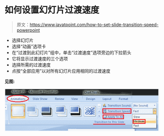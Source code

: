 # 如何设置幻灯片过渡速度

> 原文：<https://www.javatpoint.com/how-to-set-slide-transition-speed-powerpoint>

*   选择幻灯片
*   选择“动画”选项卡
*   在“过渡到此幻灯片”组中，单击“过渡速度”选项旁边的下拉箭头
*   它将显示过渡速度的三个选项
*   选择所需的过渡速度
*   点按“全部应用”以对所有幻灯片应用相同的过渡速度

**见图:**

![MSpowerpoint How to set transition speed 1](img/6a5eee3f6144daad4dd995e6f5f34bd5.png)